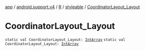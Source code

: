 [app](../../../index.md) / [android.support.v4](../../index.md) / [R](../index.md) / [styleable](index.md) / [CoordinatorLayout_Layout](./-coordinator-layout_-layout.md)

# CoordinatorLayout_Layout

`static val CoordinatorLayout_Layout: `[`IntArray`](https://kotlinlang.org/api/latest/jvm/stdlib/kotlin/-int-array/index.html)
`static val CoordinatorLayout_Layout: `[`IntArray`](https://kotlinlang.org/api/latest/jvm/stdlib/kotlin/-int-array/index.html)